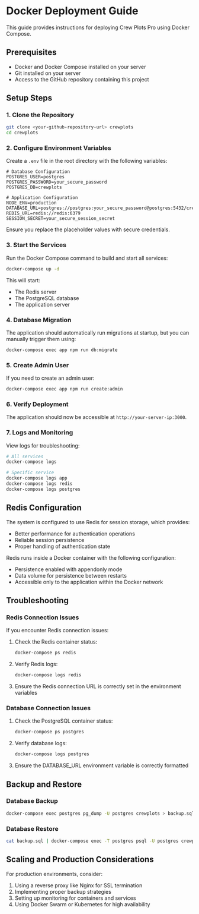 # Docker Deployment Guide

This guide provides instructions for deploying Crew Plots Pro using Docker Compose.

## Prerequisites

- Docker and Docker Compose installed on your server
- Git installed on your server
- Access to the GitHub repository containing this project

## Setup Steps

### 1. Clone the Repository

```bash
git clone <your-github-repository-url> crewplots
cd crewplots
```

### 2. Configure Environment Variables

Create a `.env` file in the root directory with the following variables:

```
# Database Configuration
POSTGRES_USER=postgres
POSTGRES_PASSWORD=your_secure_password
POSTGRES_DB=crewplots

# Application Configuration
NODE_ENV=production
DATABASE_URL=postgres://postgres:your_secure_password@postgres:5432/crewplots
REDIS_URL=redis://redis:6379
SESSION_SECRET=your_secure_session_secret
```

Ensure you replace the placeholder values with secure credentials.

### 3. Start the Services

Run the Docker Compose command to build and start all services:

```bash
docker-compose up -d
```

This will start:
- The Redis server
- The PostgreSQL database
- The application server

### 4. Database Migration

The application should automatically run migrations at startup, but you can manually trigger them using:

```bash
docker-compose exec app npm run db:migrate
```

### 5. Create Admin User

If you need to create an admin user:

```bash
docker-compose exec app npm run create:admin
```

### 6. Verify Deployment

The application should now be accessible at `http://your-server-ip:3000`.

### 7. Logs and Monitoring

View logs for troubleshooting:

```bash
# All services
docker-compose logs

# Specific service
docker-compose logs app
docker-compose logs redis
docker-compose logs postgres
```

## Redis Configuration

The system is configured to use Redis for session storage, which provides:
- Better performance for authentication operations
- Reliable session persistence
- Proper handling of authentication state

Redis runs inside a Docker container with the following configuration:
- Persistence enabled with appendonly mode
- Data volume for persistence between restarts
- Accessible only to the application within the Docker network

## Troubleshooting

### Redis Connection Issues

If you encounter Redis connection issues:

1. Check the Redis container status:
   ```bash
   docker-compose ps redis
   ```

2. Verify Redis logs:
   ```bash
   docker-compose logs redis
   ```

3. Ensure the Redis connection URL is correctly set in the environment variables

### Database Connection Issues

1. Check the PostgreSQL container status:
   ```bash
   docker-compose ps postgres
   ```

2. Verify database logs:
   ```bash
   docker-compose logs postgres
   ```

3. Ensure the DATABASE_URL environment variable is correctly formatted

## Backup and Restore

### Database Backup

```bash
docker-compose exec postgres pg_dump -U postgres crewplots > backup.sql
```

### Database Restore

```bash
cat backup.sql | docker-compose exec -T postgres psql -U postgres crewplots
```

## Scaling and Production Considerations

For production environments, consider:
1. Using a reverse proxy like Nginx for SSL termination
2. Implementing proper backup strategies
3. Setting up monitoring for containers and services
4. Using Docker Swarm or Kubernetes for high availability